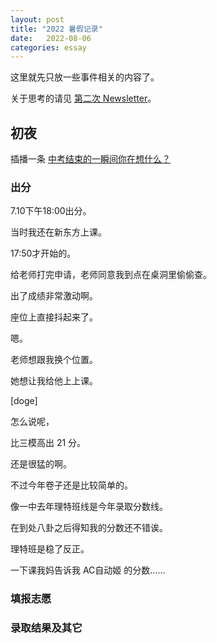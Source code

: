 ```yaml
---
layout: post
title: "2022 暑假记录"
date:   2022-08-06
categories: essay
---
```


这里就先只放一些事件相关的内容了。

关于思考的请见 <a href="https://lyccrius.github.io/essay/newsletter-2" target="_blank">第二次 Newsletter</a>。

## 初夜

插播一条 <a href="https://lyccrius.site/essay/zhong-kao-jie-shu.html" target="_blank">中考结束的一瞬间你在想什么？</a>



### 出分

7.10下午18:00出分。

当时我还在新东方上课。

17:50才开始的。

给老师打完申请，老师同意我到点在桌洞里偷偷查。

出了成绩非常激动啊。

座位上直接抖起来了。

嗯。

老师想跟我换个位置。

她想让我给他上上课。

[doge]

怎么说呢，

比三模高出 21 分。

还是很猛的啊。

不过今年卷子还是比较简单的。

像一中去年理特班线是今年录取分数线。

在到处八卦之后得知我的分数还不错诶。

理特班是稳了反正。

一下课我妈告诉我 AC自动姬 的分数……

### 填报志愿

### 录取结果及其它